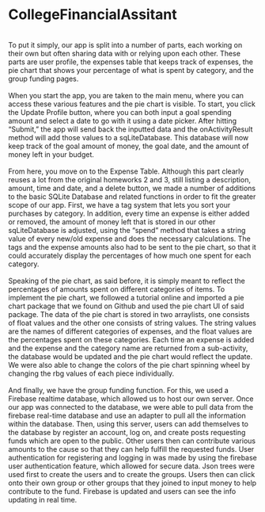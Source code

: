 # CollegeFinancialAssitant
<br /> To put it simply, our app is split into a number of parts, each working on their own but often sharing data with or relying upon each other. These parts are user profile, the expenses table that keeps track of expenses, the pie chart that shows your percentage of what is spent by category, and the group funding pages.
<br />
<br /> When you start the app, you are taken to the main menu, where you can access these various features and the pie chart is visible. To start, you click the Update Profile button, where you can both input a goal spending amount and select a date to go with it using a date picker. After hitting “Submit,” the app will send back the inputted data and the onActivityResult method will add those values to a sqLiteDatabase. This database will now keep track of the goal amount of money, the goal date, and the amount of money left in your budget. 
<br />
<br /> From here, you move on to the Expense Table. Although this part clearly reuses a lot from the original homeworks 2 and 3, still listing a description, amount, time and date, and a delete button, we made a number of additions to the basic SQLite Database and related functions in order to fit the greater scope of our app. First, we have a tag system that lets you sort your purchases by category. In addition, every time an expense is either added or removed, the amount of money left that is stored in our other sqLiteDatabase is adjusted, using the “spend” method that takes a string value of every new/old expense and does the necessary calculations. The tags and the expense amounts also had to be sent to the pie chart, so that it could accurately display the percentages of how much one spent for each category. 
<br />
<br /> Speaking of the pie chart, as said before, it is simply meant to reflect the percentages of amounts spent on different categories of items. To implement the pie chart, we followed a tutorial online and imported a pie chart package that we found on Github and used the pie chart UI of said package. The data of the pie chart is stored in two arraylists, one consists of float values and the other one consists of string values. The string values are the names of different categories of expenses, and the float values are the percentages spent on these categories. Each time an expense is added and the expense and the category name are returned from a sub-activity, the database would be updated and the pie chart would reflect the update. We were also able to change the colors of the pie chart spinning wheel by changing the rbg values of each piece individually. 
<br />
<br /> And finally, we have the group funding function. For this, we used a Firebase realtime database, which allowed us to host our own server. Once our app was connected to the database, we were able to pull data from the firebase real-time database and use an adapter to pull all the information within the database. Then, using this server, users can add themselves to the database by register an account, log on, and create posts requesting funds which are open to the public. Other users then can contribute various amounts to the cause so that they can help fulfill the requested funds. User authentication for registering and logging in was made by using the firebase user authentication feature, which allowed for secure data. Json trees were used first to create the users and to create the groups. Users then can click onto their own group or other groups that they joined to input money to help contribute to the fund. Firebase is updated and users can see the info updating in real time. 

